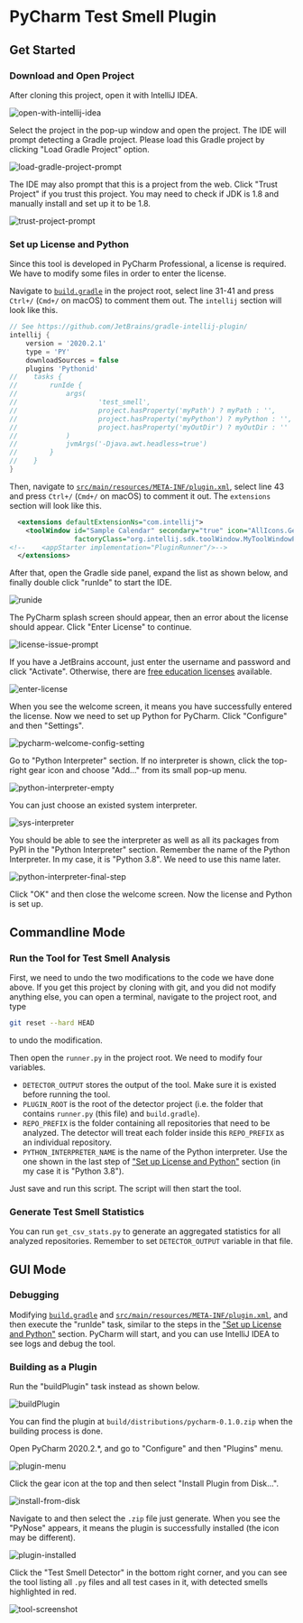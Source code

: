 # PyCharm Test Smell Plugin

## Get Started

### Download and Open Project

After cloning this project, open it with IntelliJ IDEA.

![open-with-intellij-idea](./README.assets/open-with-intellij-idea.png)

Select the project in the pop-up window and open the project. The IDE will prompt detecting a Gradle project. Please load this Gradle project by clicking "Load Gradle Project" option.

![load-gradle-project-prompt](./README.assets/load-gradle-project-prompt.png)

The IDE may also prompt that this is a project from the web. Click "Trust Project" if you trust this project. You may need to check if JDK is 1.8 and manually install and set up it to be 1.8.

![trust-project-prompt](./README.assets/trust-project-prompt.png)

### Set up License and Python

Since this tool is developed in PyCharm Professional, a license is required. We have to modify some files in order to enter the license.

Navigate to [`build.gradle`](./build.gradle) in the project root, select line 31-41 and press ` Ctrl+/` (`Cmd+/` on macOS) to comment them out. The `intellij` section will look like this.

```groovy
// See https://github.com/JetBrains/gradle-intellij-plugin/
intellij {
    version = '2020.2.1'
    type = 'PY'
    downloadSources = false
    plugins 'Pythonid'
//    tasks {
//        runIde {
//            args(
//                    'test_smell',
//                    project.hasProperty('myPath') ? myPath : '',
//                    project.hasProperty('myPython') ? myPython : '',
//                    project.hasProperty('myOutDir') ? myOutDir : ''
//            )
//            jvmArgs('-Djava.awt.headless=true')
//        }
//    }
}
```

Then, navigate to [`src/main/resources/META-INF/plugin.xml`](./src/main/resources/META-INF/plugin.xml), select line 43 and press `Ctrl+/` (`Cmd+/` on macOS) to comment it out. The `extensions` section will look like this.

```xml
  <extensions defaultExtensionNs="com.intellij">
    <toolWindow id="Sample Calendar" secondary="true" icon="AllIcons.General.Modified" anchor="right"
                factoryClass="org.intellij.sdk.toolWindow.MyToolWindowFactory"/>
<!--    <appStarter implementation="PluginRunner"/>-->
  </extensions>
```

After that, open the Gradle side panel, expand the list as shown below, and finally double click "runIde" to start the IDE.

![runide](./README.assets/runide.png)

The PyCharm splash screen should appear, then an error about the license should appear. Click "Enter License" to continue.

![license-issue-prompt](./README.assets/license-issue-prompt.png)

If you have a JetBrains account, just enter the username and password and click "Activate". Otherwise, there are [free education licenses](https://www.jetbrains.com/community/education/#students) available.

![enter-license](./README.assets/enter-license.png)

When you see the welcome screen, it means you have successfully entered the license. Now we need to set up Python for PyCharm. Click "Configure" and then "Settings".

![pycharm-welcome-config-setting](./README.assets/pycharm-welcome-config-setting.png)

Go to "Python Interpreter" section. If no interpreter is shown, click the top-right gear icon and choose "Add..." from its small pop-up menu.

![python-interpreter-empty](./README.assets/python-interpreter-empty.png)

You can just choose an existed system interpreter.

![sys-interpreter](./README.assets/sys-interpreter.png)

You should be able to see the interpreter as well as all its packages from PyPI in the "Python Interpreter" section. Remember the name of the Python Interpreter. In my case, it is "Python 3.8". We need to use this name later.

![python-interpreter-final-step](./README.assets/python-interpreter-final-step.png)

Click "OK" and then close the welcome screen. Now the license and Python is set up.

## Commandline Mode

### Run the Tool for Test Smell Analysis

First, we need to undo the two modifications to the code we have done above. If you get this project by cloning with git, and you did not modify anything else, you can open a terminal, navigate to the project root, and type

```bash
git reset --hard HEAD
```

to undo the modification.

Then open the `runner.py` in the project root. We need to modify four variables.

- `DETECTOR_OUTPUT` stores the output of the tool. Make sure it is existed before running the tool.
- `PLUGIN_ROOT` is the root of the detector project (i.e. the folder that contains `runner.py` (this file) and `build.gradle`).
- `REPO_PREFIX` is the folder containing all repositories that need to be analyzed. The detector will treat each folder inside this `REPO_PREFIX` as an individual repository.
- `PYTHON_INTERPRETER_NAME` is the name of the Python interpreter. Use the one shown in the last step of ["Set up License and Python"](#set-up-license-and-python) section (in my case it is "Python 3.8").

Just save and run this script. The script will then start the tool.

### Generate Test Smell Statistics

You can run `get_csv_stats.py` to generate an aggregated statistics for all analyzed repositories. Remember to set `DETECTOR_OUTPUT` variable in that file.

## GUI Mode

### Debugging

Modifying [`build.gradle`](./build.gradle) and [`src/main/resources/META-INF/plugin.xml`](./src/main/resources/META-INF/plugin.xml), and then execute the "runIde" task, similar to the steps in the ["Set up License and Python"](#set-up-license-and-python) section. PyCharm will start, and you can use IntelliJ IDEA to see logs and debug the tool.

### Building as a Plugin

Run the "buildPlugin" task instead as shown below.

![buildPlugin](./README.assets/buildPlugin.png)

You can find the plugin at `build/distributions/pycharm-0.1.0.zip` when the building process is done.

Open PyCharm 2020.2.*, and go to "Configure" and then "Plugins" menu.

![plugin-menu](./README.assets/plugin-menu.png)

Click the gear icon at the top and then select "Install Plugin from Disk...".

![install-from-disk](./README.assets/install-from-disk.png)

Navigate to and then select the `.zip` file just generate. When you see the "PyNose" appears, it means the plugin is successfully installed (the icon may be different).

![plugin-installed](./README.assets/plugin-installed.png)

Click the "Test Smell Detector" in the bottom right corner, and you can see the tool listing all `.py` files and all test cases in it, with detected smells highlighted in red.

![tool-screenshot](./README.assets/tool-screenshot.png)
